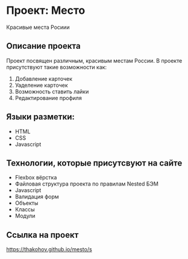 # Проект: Место

Красивые места Росиии

## Описание проекта

Проект посвящен различным, красивым местам России. В проекте присутствуют такие возможности как:
1. Добавление карточек
2. Уаделение карточек
3. Возможность ставить лайки
4. Редактирование профиля


## Языки разметки:

- HTML
- CSS
- Javascript

## Технологии, которые присутсвуют на сайте

- Flexbox вёрстка
- Файловая структура проекта по правилам Nested БЭМ
- Javascript
- Валидация форм
- Объекты
- Классы
- Модули


## Ссылка на проект
https://thakohov.github.io/mesto/s
